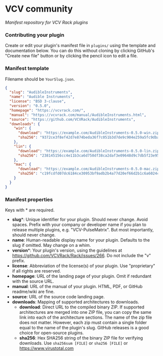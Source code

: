 
# VCV community

*Manifest repository for VCV Rack plugins*

### Contributing your plugin

Create or edit your plugin's manifest file in `plugins/` using the template and documentation below.
You can do this without cloning by clicking GitHub's "Create new file" button or by clicking the pencil icon to edit a file.

### Manifest template

Filename should be `YourSlug.json`.

```json
{
  "slug": "AudibleInstruments",
  "name": "Audible Instruments",
  "license": "BSD 3-clause",
  "version": "0.5.0",
  "homepage": "https://vcvrack.com/",
  "manual": "https://vcvrack.com/manual/AudibleInstruments.html",
  "source": "https://github.com/VCVRack/AudibleInstruments",
  "downloads": {
    "win": {
      "download": "https://example.com/AudibleInstruments-0.5.0-win.zip",
      "sha256": "9372ce3f8ef42d7e874beda36f7c051b3d7de9c904e259a5fc9dba8dc664bf65"
    },
    "lin": {
      "download": "https://example.com/AudibleInstruments-0.5.0-lin.zip",
      "sha256": "238145156cc4e11b3ca6d750df38ca2daf3e09648d9c7db5f23e9518c1ccf5dc"
    },
    "mac": {
      "download": "https://example.com/AudibleInstruments-0.5.0-mac.zip",
      "sha256": "c19fcdfd07dc6184ce30953bf9adb2b4a77d20ef66d2b1c6a6024c2ca4ff505b"
    }
  }
}
```

### Manifest properties

Keys with * are required.

- **slug**\*: Unique identifier for your plugin. Should never change. Avoid spaces. Prefix with your company or developer name if you plan to release multiple plugins, e.g. "VCV-PulseMatrix". But most importantly, should never change.
- **name**: Human-readable display name for your plugin. Defaults to the slug if omitted. May change on a whim.
- **version**\*: Your plugin's version, using the guidelines at https://github.com/VCVRack/Rack/issues/266. Do not include the "v" prefix.
- **license**: Abbreviation of the license(s) of your plugin. Use "proprietary" if all rights are reserved.
- **homepage**: URL of the landing page of your plugin. Omit if redundant with the source URL.
- **manual**: URL of the manual of your plugin. HTML, PDF, or GitHub readme/wiki are fine.
- **source**: URL of the source code landing page.
- **downloads**: Mapping of supported architectures to downloads.
  - **download**: Direct URL to the compiled binary ZIP. If supported architectures are merged into one ZIP file, you can copy the same link into each of the architecture sections. The name of the zip file does not matter.  However, each zip must contain a single folder equal to the name of the plugin's slug. GitHub releases is a good choice for open-source plugins.
  - **sha256**: Hex SHA256 string of the binary ZIP file for verifying downloads. Use `sha256sum [FILE]` or `sha256 [FILE]` or https://www.virustotal.com
